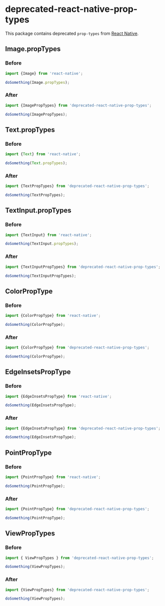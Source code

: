 # deprecated-react-native-prop-types

This package contains deprecated `prop-types` from [React Native](https://github.com/facebook/react-native).

## Image.propTypes

### Before

```js
import {Image} from 'react-native';

doSomething(Image.propTypes);
```

### After

```js
import {ImagePropTypes} from 'deprecated-react-native-prop-types';

doSomething(ImagePropTypes);
```

## Text.propTypes

### Before

```js
import {Text} from 'react-native';

doSomething(Text.propTypes);
```

### After

```js
import {TextPropTypes} from 'deprecated-react-native-prop-types';

doSomething(TextPropTypes);
```

## TextInput.propTypes

### Before

```js
import {TextInput} from 'react-native';

doSomething(TextInput.propTypes);
```

### After

```js
import {TextInputPropTypes} from 'deprecated-react-native-prop-types';

doSomething(TextInputPropTypes);
```

## ColorPropType

### Before

```js
import {ColorPropType} from 'react-native';

doSomething(ColorPropType);
```

### After

```js
import {ColorPropType} from 'deprecated-react-native-prop-types';

doSomething(ColorPropType);
```

## EdgeInsetsPropType

### Before

```js
import {EdgeInsetsPropType} from 'react-native';

doSomething(EdgeInsetsPropType);
```

### After

```js
import {EdgeInsetsPropType} from 'deprecated-react-native-prop-types';

doSomething(EdgeInsetsPropType);
```

## PointPropType

### Before

```js
import {PointPropType} from 'react-native';

doSomething(PointPropType);
```

### After

```js
import {PointPropType} from 'deprecated-react-native-prop-types';

doSomething(PointPropType);
```

## ViewPropTypes

### Before

```js
import { ViewPropTypes } from 'deprecated-react-native-prop-types';

doSomething(ViewPropTypes);
```

### After

```js
import {ViewPropTypes} from 'deprecated-react-native-prop-types';

doSomething(ViewPropTypes);
```
